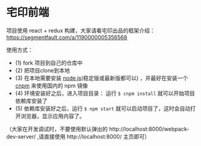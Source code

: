 # 宅印前端

项目使用 react + redux 构建，大家请看宅印出品的框架介绍： https://segmentfault.com/a/1190000005356568


使用方式：
- (1) fork 项目到自己的仓库中
- (2) 把项目clone到本地
- (3) 在本地需要安装 [node.js](https://nodejs.org/en/)(稳定版或最新版都可以) ，并最好在安装一个 [cnpm](http://npm.taobao.org/) 来使用国内的 npm 镜像
- (4) 环境安装好之后，进入项目目录：
运行 `$ cnpm install` 就可以开始项目依赖库安装了
- (5) 依赖库安装好之后，运行 `$ npm start` 就可以启动项目了，这时会自动打开浏览器，显示应用内容了。

（大家在开发调试时，不要使用默认弹出的 http://localhost:8000/webpack-dev-server/ ,请直接使用 http://localhost:8000/ 主页即可）

